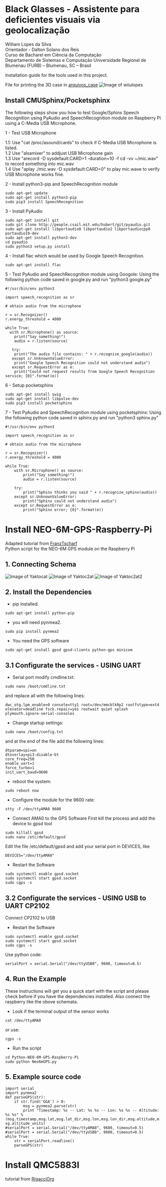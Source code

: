 
# Black Glasses - Assistente para deficientes visuais via geolocalização

William Lopes da Silva\
Orientador - Dalton Solano dos Reis\
Curso de Bacharel em Ciência da Computação\
Departamento de Sistemas e Computação
Universidade Regional de Blumenau (FURB) – Blumenau, SC – Brasil

Installation guide for the tools used in this project.

File for printing the 3D case in [arquivos_case](arquivos_case/)
![Image of wiiulopes](https://github.com/wiiulopes/TCC-Furb/blob/master/arquivos_case/Case_3d.png)

## Install CMUSphinx/Pocketsphinx 


The following steps show you how to test Google/Sphinx Speech Recognition using PyAudio and SpeechRecognition module on Raspberry Pi using a C-Media USB Microphone.

1 - Test USB Microphone

1.1: Use "cat /proc/asound/cards" to check if C-Media USB Microphone is listed.\
1.2 Use "alsamixer" to addjust USB Microphone gain\
1.3 Use "arecord -D sysdefault:CARD=1 -duration=10 -f cd -vv ~/mic.wav" to record something into mic.wav\
1.4 Use "aplay ./mic.wav -D sysdefault:CARD=0" to play mic.wave to verify USB Microphone works fine.

2 - Install python3-pip and SpeechRecognition module
```
sudo apt-get update
sudo apt-get install python3-pip
sudo pip3 install SpeechRecognition
```

3 - Install PyAudio
```
sudo apt-get install git
sudo git clone http://people.csail.mit.edu/hubert/git/pyaudio.git
sudo apt-get install libportaudio0 libportaudio2 libportaudiocpp0 portaudio19-dev
sudo apt-get install python3-dev
cd pyaudio
sudo python3 setup.py install
```

4 - Install flac which would be used by Google Speech Recognition.
```
sudo apt-get install flac
```

5 - Test PyAudio and SpeechRecognition module using Googole: Using the following python code saved in google.py and run "python3 google.py"
```
#!/usr/bin/env python3

import speech_recognition as sr

# obtain audio from the microphone

r = sr.Recognizer()
r.energy_threshold = 4000

while True:
  with sr.Microphone() as source:
	print("Say something!")
	audio = r.listen(source)
	
   try:
	print("The audio file contains: " + r.recognize_google(audio))
   except sr.UnknownValueError:
	print("Google Speech Recognition could not understand audio")
   except sr.RequestError as e:
    print("Could not request results from Google Speech Recognition service; {0}".format(e))
```
6 - Setup pocketsphinx

```
sudo apt-get install swig
sudo apt-get install libpulse-dev
sudo pip3 install pocketsphinx
```
7 - Test PyAudio and SpeechRecognition module using pocketsphinx: Using the following python code saved in sphinx.py and run "python3 sphinx.py"
```
#!/usr/bin/env python3

import speech_recognition as sr

# obtain audio from the microphone

r = sr.Recognizer()
r.energy_threshold = 4000

while True:
	with sr.Microphone() as source:
		print("Say something!")
		audio = r.listen(source)
	
	try: 
		print("Sphinx thinks you said " + r.recognize_sphinx(audio))
	except sr.UnknownValueError:
		print("Sphinx could not understand audio")
	except sr.RequestError as e:
		print("Sphinx error; {0}".format(e))
```

# Install  NEO-6M-GPS-Raspberry-Pi

Adapted tutorial from 
[FranzTscharf](https://github.com/FranzTscharf/Python-NEO-6M-GPS-Raspberry-Pi)\
Python script for the NEO-6M GPS module on the Raspberry Pi
## 1. Connecting Schema
![Image of Yaktocat](https://raspberrytips.nl/wp-content/uploads/2016/12/UBOLX-NEO-6M-RPI-600x274.png)
![Image of Yaktoc2at](https://www.raspberrypi-spy.co.uk/wp-content/uploads/2012/06/Raspberry-Pi-GPIO-Layout-Model-B-Plus-rotated-2700x900.png)
![Image of Yaktoc2at2](
http://www.gtkdb.de/images/00532_Raspberry_Pi_NEO-6M_GPS-Modul_-_Schaltplan.png)
## 2. Install the Dependencies
* pip installed.
```
sudo apt-get install python-pip
```
* you will need pynmea2.
```
sudo pip install pynmea2
```
* You need the GPS software
```
sudo apt-get install gpsd gpsd-clients python-gps minicom
```
## 3.1 Configurate the services - USING UART
* Serial port modify cmdline.txt:
```
sudo nano /boot/cmdline.txt
```
and replace all with the following lines:
```
dwc_otg.lpm_enable=0 console=tty1 root=/dev/mmcblk0p2 rootfstype=ext4 elevator=deadline fsck.repair=yes rootwait quiet splash plymouth.ignore-serial-consoles
```
* Change startup settings:
```
sudo nano /boot/config.txt
```
and at the end of the file add the following lines:
```
dtparam=spi=on
dtoverlay=pi3-disable-bt
core_freq=250
enable_uart=1
force_turbo=1
init_uart_baud=9600
```
* reboot the system:
```
sudo reboot now
```
* Configure the module for the 9600 rate:
```
stty -F /dev/ttyAMA0 9600
```
* Connect AMA0 to the GPS Software 
First kill the process and add the device to gpsd tool
```
sudo killall gpsd
sudo nano /etc/default/gpsd
```
Edit the file /etc/default/gpsd and add your serial port in DEVICES, like
```
DEVICES="/dev/ttyAMA0"
```
* Restart the Software
```
sudo systemctl enable gpsd.socket
sudo systemctl start gpsd.socket 
sudo cgps -s
```
## 3.2 Configurate the services - USING USB to UART CP2102
Connect CP2102 to USB

* Restart the Software

```
sudo systemctl enable gpsd.socket
sudo systemctl start gpsd.socket 
sudo cgps -s
```

Use python code:
```
serialPort = serial.Serial("/dev/ttyUSB0", 9600, timeout=0.5)

```
## 4. Run the Example
These instructions will get you a quick start with the script and please check before if you have the dependencies installed. Also connect the raspberry like the obove schemata.
* Look if the terminal output of the sensor works
```
cat /dev/ttyAMA0
```
or use:
```
cgps -s
```
* Run the script
```
cd Python-NEO-6M-GPS-Raspberry-Pi
sudo python Neo6mGPS.py
```

## 5. Example source code
```
import serial
import pynmea2
def parseGPS(str):
    if str.find('GGA') > 0:
        msg = pynmea2.parse(str)
        print "Timestamp: %s -- Lat: %s %s -- Lon: %s %s -- Altitude:
%s %s" %
(msg.timestamp,msg.lat,msg.lat_dir,msg.lon,msg.lon_dir,msg.altitude,m
sg.altitude_units)
#serialPort = serial.Serial("/dev/ttyAMA0", 9600, timeout=0.5)
#serialPort = serial.Serial("/dev/ttyUSB0", 9600, timeout=0.5)
while True:
    str = serialPort.readline()
    parseGPS(str)

```

# Install QMC5883l

tutorial from 
[RigacciOrg](https://github.com/RigacciOrg/py-qmc5883l)